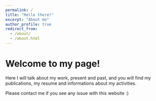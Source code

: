 ```yaml
---
permalink: /
title: "Hello there!"
excerpt: "About me"
author_profile: true
redirect_from: 
  - /about/
  - /about.html
---
```


Welcome to my page!
======
Here I will talk about my work, present and past, and you will find my publications, my resume and informations about my activities.

Please contact me if you see any issue with this website :)
 
